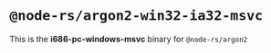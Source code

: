 # `@node-rs/argon2-win32-ia32-msvc`

This is the **i686-pc-windows-msvc** binary for `@node-rs/argon2`
